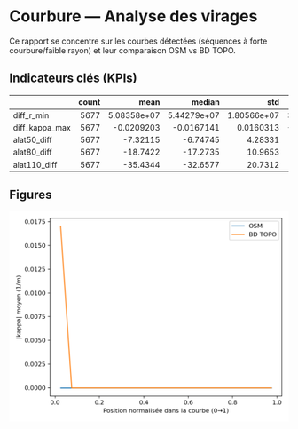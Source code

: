 # Courbure — Analyse des virages

Ce rapport se concentre sur les courbes détectées (séquences à forte courbure/faible rayon) et leur comparaison OSM vs BD TOPO.

## Indicateurs clés (KPIs)

|                |   count |          mean |        median |          std |          q25 |           q75 |          iqr |
|:---------------|--------:|--------------:|--------------:|-------------:|-------------:|--------------:|-------------:|
| diff_r_min     |    5677 |   5.08358e+07 |   5.44279e+07 |  1.80566e+07 |   3.7993e+07 |   6.69628e+07 |  2.89698e+07 |
| diff_kappa_max |    5677 |  -0.0209203   |  -0.0167141   |  0.0160313   |  -0.0301382  |  -0.00818493  |  0.0219532   |
| alat50_diff    |    5677 |  -7.32115     |  -6.74745     |  4.28331     | -12.8601     |  -3.34716     |  9.5129      |
| alat80_diff    |    5677 | -18.7422      | -17.2735      | 10.9653      | -32.9218     |  -8.56873     | 24.353       |
| alat110_diff   |    5677 | -35.4344      | -32.6577      | 20.7312      | -62.2427     | -16.2003      | 46.0424      |

## Figures

![Profil moyen de courbure](../assets/reports/curves_20250922_174247/mean_kappa_profile.png)
